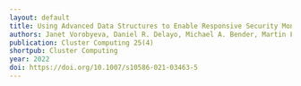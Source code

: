 ```yaml
---
layout: default
title: Using Advanced Data Structures to Enable Responsive Security Monitoring
authors: Janet Vorobyeva, Daniel R. Delayo, Michael A. Bender, Martin Farach-Colton, Prashant Pandey, Cynthia A. Phillips, Shikha Singh, Eric D. Thomas, Thomas M. Kroeger
publication: Cluster Computing 25(4)
shortpub: Cluster Computing
year: 2022
doi: https://doi.org/10.1007/s10586-021-03463-5
---
```

